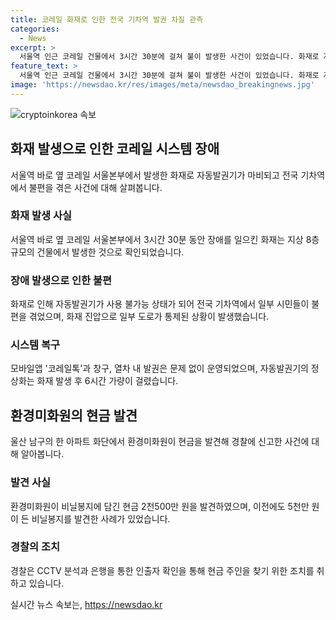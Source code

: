 ```yaml
---
title: 코레일 화재로 인한 전국 기차역 발권 차질 관측
categories:
  - News
excerpt: >
  서울역 인근 코레일 건물에서 3시간 30분에 걸쳐 불이 발생한 사건이 있었습니다. 화재로 자동발권기에 장애가 발생했지만, 모바일앱과 창구 등을 통해 열차 운행에는 지장이 없었습니다. 화재 진압으로 일부 도로가 통제되었지만, 오후 5시 15분까지 모든 역사의 발권기가 정상화되었습니다. 한편, 울산 남구의 아파트 환경미화원이 비닐봉지에 2천500만 원의 현금을 발견하여 경찰에 신고한 사례도 있었습니다.
feature_text: >
  서울역 인근 코레일 건물에서 3시간 30분에 걸쳐 불이 발생한 사건이 있었습니다. 화재로 자동발권기에 장애가 발생했지만, 모바일앱과 창구 등을 통해 열차 운행에는 지장이 없었습니다. 화재 진압으로 일부 도로가 통제되었지만, 오후 5시 15분까지 모든 역사의 발권기가 정상화되었습니다. 한편, 울산 남구의 아파트 환경미화원이 비닐봉지에 2천500만 원의 현금을 발견하여 경찰에 신고한 사례도 있었습니다.
image: 'https://newsdao.kr/res/images/meta/newsdao_breakingnews.jpg'
---
```


<p><img src="https://newsdao.kr/res/images/meta/newsdao_breakingnews.jpg" alt="cryptoinkorea 속보" /></p>

<h2 data-ke-size="size26">화재 발생으로 인한 코레일 시스템 장애</h2>

<p data-ke-size="size16">서울역 바로 옆 코레일 서울본부에서 발생한 화재로 자동발권기가 마비되고 전국 기차역에서 불편을 겪은 사건에 대해 살펴봅니다.</p>

<h3>화재 발생 사실</h3>

<p data-ke-size="size16">서울역 바로 옆 코레일 서울본부에서 3시간 30분 동안 장애를 일으킨 화재는 지상 8층 규모의 건물에서 발생한 것으로 확인되었습니다.</p>

<h3>장애 발생으로 인한 불편</h3>

<p data-ke-size="size16">화재로 인해 자동발권기가 사용 불가능 상태가 되어 전국 기차역에서 일부 시민들이 불편을 겪었으며, 화재 진압으로 일부 도로가 통제된 상황이 발생했습니다.</p>

<h3>시스템 복구</h3>

<p data-ke-size="size16">모바일앱 '코레일톡'과 창구, 열차 내 발권은 문제 없이 운영되었으며, 자동발권기의 정상화는 화재 발생 후 6시간 가량이 걸렸습니다.</p>

<h2 data-ke-size="size26">환경미화원의 현금 발견</h2>

<p data-ke-size="size16">울산 남구의 한 아파트 화단에서 환경미화원이 현금을 발견해 경찰에 신고한 사건에 대해 알아봅니다.</p>

<h3>발견 사실</h3>

<p data-ke-size="size16">환경미화원이 비닐봉지에 담긴 현금 2천500만 원을 발견하였으며, 이전에도 5천만 원이 든 비닐봉지를 발견한 사례가 있었습니다.</p>

<h3>경찰의 조치</h3>

<p data-ke-size="size16">경찰은 CCTV 분석과 은행을 통한 인출자 확인을 통해 현금 주인을 찾기 위한 조치를 취하고 있습니다.</p>
실시간 뉴스 속보는, <a href="https://newsdao.kr" rel="dofollow">https://newsdao.kr</a>


